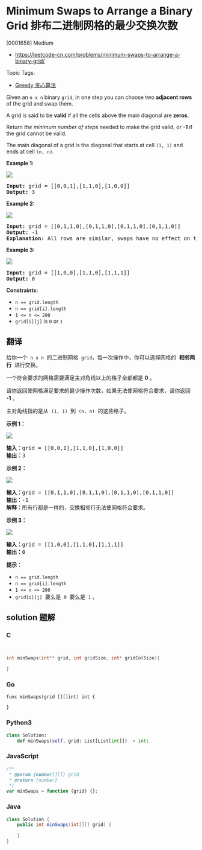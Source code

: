 # Minimum Swaps to Arrange a Binary Grid 排布二进制网格的最少交换次数

[0001658] Medium

- https://leetcode-cn.com/problems/minimum-swaps-to-arrange-a-binary-grid/

Topic Tags:

- [Greedy 贪心算法](https://leetcode-cn.com/tag/greedy/)

Given an `n x n` binary `grid`, in one step you can choose two **adjacent rows** of the grid and swap them.

A grid is said to be **valid** if all the cells above the main diagonal are **zeros**.

Return _the minimum number of steps_ needed to make the grid valid, or **\-1** if the grid cannot be valid.

The main diagonal of a grid is the diagonal that starts at cell `(1, 1)` and ends at cell `(n, n)`.

**Example 1:**

![](https://assets.leetcode.com/uploads/2020/07/28/fw.jpg)

<pre><strong>Input:</strong> grid = [[0,0,1],[1,1,0],[1,0,0]]
<strong>Output:</strong> 3
</pre>

**Example 2:**

![](https://assets.leetcode.com/uploads/2020/07/16/e2.jpg)

<pre><strong>Input:</strong> grid = [[0,1,1,0],[0,1,1,0],[0,1,1,0],[0,1,1,0]]
<strong>Output:</strong> -1
<strong>Explanation:</strong> All rows are similar, swaps have no effect on the grid.
</pre>

**Example 3:**

![](https://assets.leetcode.com/uploads/2020/07/16/e3.jpg)

<pre><strong>Input:</strong> grid = [[1,0,0],[1,1,0],[1,1,1]]
<strong>Output:</strong> 0
</pre>

**Constraints:**

- `n == grid.length`
- `n == grid[i].length`
- `1 <= n <= 200`
- `grid[i][j]` is `0` or `1`

## 翻译

给你一个  `n x n`  的二进制网格  `grid`，每一次操作中，你可以选择网格的  **相邻两行**  进行交换。

一个符合要求的网格需要满足主对角线以上的格子全部都是 **0** 。

请你返回使网格满足要求的最少操作次数，如果无法使网格符合要求，请你返回 **\-1** 。

主对角线指的是从  `(1, 1)`  到  `(n, n)`  的这些格子。

**示例 1：**

![](https://assets.leetcode-cn.com/aliyun-lc-upload/uploads/2020/08/02/fw.jpg)

<pre><strong>输入：</strong>grid = [[0,0,1],[1,1,0],[1,0,0]]
<strong>输出：</strong>3
</pre>

**示例 2：**

![](https://assets.leetcode-cn.com/aliyun-lc-upload/uploads/2020/08/02/e2.jpg)

<pre><strong>输入：</strong>grid = [[0,1,1,0],[0,1,1,0],[0,1,1,0],[0,1,1,0]]
<strong>输出：</strong>-1
<strong>解释：</strong>所有行都是一样的，交换相邻行无法使网格符合要求。
</pre>

**示例 3：**

![](https://assets.leetcode-cn.com/aliyun-lc-upload/uploads/2020/08/02/e3.jpg)

<pre><strong>输入：</strong>grid = [[1,0,0],[1,1,0],[1,1,1]]
<strong>输出：</strong>0
</pre>

**提示：**

- `n == grid.length`
- `n == grid[i].length`
- `1 <= n <= 200`
- `grid[i][j]`  要么是  `0`  要么是  `1` 。

## solution 题解

### C

```c


int minSwaps(int** grid, int gridSize, int* gridColSize){

}
```

### Go

```golang
func minSwaps(grid [][]int) int {

}
```

### Python3

```python
class Solution:
    def minSwaps(self, grid: List[List[int]]) -> int:
```

### JavaScript

```javascript
/**
 * @param {number[][]} grid
 * @return {number}
 */
var minSwaps = function (grid) {};
```

### Java

```java
class Solution {
    public int minSwaps(int[][] grid) {

    }
}
```
